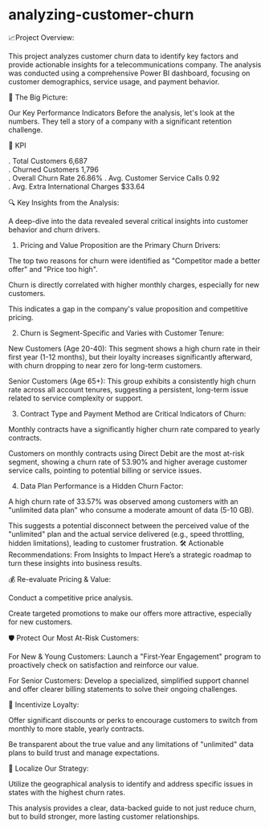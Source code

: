 # analyzing-customer-churn

📈Project Overview:

This project analyzes customer churn data to identify key factors and provide actionable insights for a telecommunications company. The analysis was conducted using a comprehensive Power BI dashboard, focusing on customer demographics, service usage, and payment behavior.

🚀 The Big Picture:

Our Key Performance Indicators
Before the analysis, let's look at the numbers. They tell a story of a company with a significant retention challenge.

🎯 KPI	

. Total Customers	6,687	
. Churned Customers	1,796	
. Overall Churn Rate	26.86%
. Avg. Customer Service Calls	0.92	
. Avg. Extra International Charges	$33.64

🔍 Key Insights from the Analysis:

A deep-dive into the data revealed several critical insights into customer behavior and churn drivers.

1. Pricing and Value Proposition are the Primary Churn Drivers:

The top two reasons for churn were identified as "Competitor made a better offer" and "Price too high".

Churn is directly correlated with higher monthly charges, especially for new customers.

This indicates a gap in the company's value proposition and competitive pricing.

2. Churn is Segment-Specific and Varies with Customer Tenure:

New Customers (Age 20-40): This segment shows a high churn rate in their first year (1-12 months), but their loyalty increases significantly afterward, with churn dropping to near zero for long-term customers.

Senior Customers (Age 65+): This group exhibits a consistently high churn rate across all account tenures, suggesting a persistent, long-term issue related to service complexity or support.

3. Contract Type and Payment Method are Critical Indicators of Churn:

Monthly contracts have a significantly higher churn rate compared to yearly contracts.

Customers on monthly contracts using Direct Debit are the most at-risk segment, showing a churn rate of 53.90% and higher average customer service calls, pointing to potential billing or service issues.

4. Data Plan Performance is a Hidden Churn Factor:

A high churn rate of 33.57% was observed among customers with an "unlimited data plan" who consume a moderate amount of data (5-10 GB).

This suggests a potential disconnect between the perceived value of the "unlimited" plan and the actual service delivered (e.g., speed throttling, hidden limitations), leading to customer frustration.
🛠️ Actionable Recommendations: From Insights to Impact
Here’s a strategic roadmap to turn these insights into business results.

💰 Re-evaluate Pricing & Value:

Conduct a competitive price analysis.

Create targeted promotions to make our offers more attractive, especially for new customers.

🛡️ Protect Our Most At-Risk Customers:

For New & Young Customers: Launch a "First-Year Engagement" program to proactively check on satisfaction and reinforce our value.

For Senior Customers: Develop a specialized, simplified support channel and offer clearer billing statements to solve their ongoing challenges.

🤝 Incentivize Loyalty:

Offer significant discounts or perks to encourage customers to switch from monthly to more stable, yearly contracts.

Be transparent about the true value and any limitations of "unlimited" data plans to build trust and manage expectations.

📍 Localize Our Strategy:

Utilize the geographical analysis to identify and address specific issues in states with the highest churn rates.








This analysis provides a clear, data-backed guide to not just reduce churn, but to build stronger, more lasting customer relationships.
